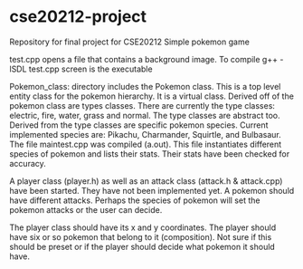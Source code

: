 # cse20212-project
Repository for final project for CSE20212
Simple pokemon game

test.cpp opens a file that contains a background image.
To compile g++ -lSDL test.cpp
screen is the executable

Pokemon_class: directory includes the Pokemon class. This is a top level entity class for the pokemon hierarchy. It is a virtual class.
Derived off of the pokemon class are types classes. There are currently
the type classes: electric, fire, water, grass and normal. The type classes
are abstract too. Derived from the type classes are specific pokemon
species. Current implemented species are: Pikachu, Charmander, Squirtle, and 
Bulbasaur. 
The file maintest.cpp was compiled (a.out). This file instantiates different
species of pokemon and lists their stats. Their stats have been checked for accuracy.

A player class (player.h) as well as an attack class (attack.h & attack.cpp)
have been started. They have not been implemented yet.
A pokemon should have different attacks. Perhaps the species of pokemon
will set the pokemon attacks or the user can decide.

The player class should have its x and y coordinates. The player should have
six or so pokemon that belong to it (composition). Not sure if this should
be preset or if the player should decide what pokemon it should have.

